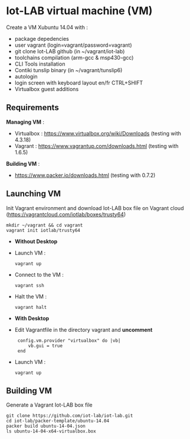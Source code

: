Iot-LAB virtual machine (VM)
===========================

Create a VM Xubuntu 14.04 with :
  * package depedencies
  * user vagrant (login=vagrant/password=vagrant)
  * git clone Iot-LAB github (in ~/vagrant/iot-lab) 
  * toolchains compilation (arm-gcc & msp430-gcc)
  * CLI Tools installation
  * Contiki tunslip binary (in ~/vagrant/tunslip6)
  * autologin
  * login screen with keyboard layout en/fr CTRL+SHIFT
  * Virtualbox guest additions

Requirements
------------

**Managing VM** : 

  * Virtualbox : https://www.virtualbox.org/wiki/Downloads (testing with 4.3.18)
  * Vagrant : https://www.vagrantup.com/downloads.html (testing with 1.6.5)

**Building VM** :

  * https://www.packer.io/downloads.html (testing with 0.7.2)

Launching VM
------------

Init Vagrant environment and download Iot-LAB box file on Vagrant cloud 
(https://vagrantcloud.com/iotlab/boxes/trusty64)
```
mkdir ~/vagrant && cd vagrant
vagrant init iotlab/trusty64
```
* **Without Desktop**
 - Launch VM :
 
   ```
   vagrant up
   ```
 - Connect to the VM :
 
   ```
   vagrant ssh
   ```
 - Halt the VM :
 
   ```
   vagrant halt
   ```
* **With Desktop**
 - Edit Vagrantfile in the directory vagrant and **uncomment**
   ```
    config.vm.provider "virtualbox" do |vb|
        vb.gui = true
    end
   ```
   
 - Launch VM :
 
   ```
   vagrant up
   ```

Building VM
-----------

Generate a Vagrant Iot-LAB box file
   ```
   git clone https://github.com/iot-lab/iot-lab.git
   cd iot-lab/packer-template/ubuntu-14.04
   packer build ubuntu-14-04.json
   ls ubuntu-14-04-x64-virtualbox.box
   ```




